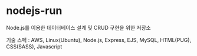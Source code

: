 # nodejs-run

Node.js를 이용한 데이터베이스 설계 및 CRUD 구현을 위한 저장소

기술 스펙 :
AWS, Linux(Ubuntu), Node.js, Express, EJS, MySQL, HTML(PUG), CSS(SASS), Javascript
